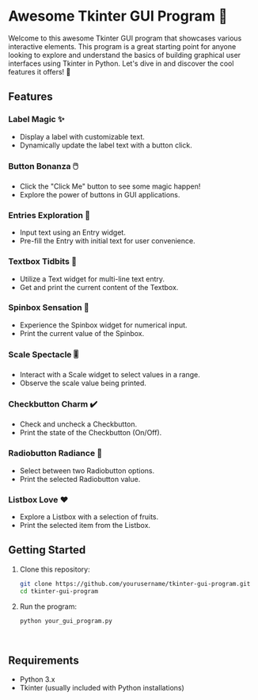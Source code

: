 # Awesome Tkinter GUI Program 🚀

Welcome to this awesome Tkinter GUI program that showcases various interactive elements. This program is a great starting point for anyone looking to explore and understand the basics of building graphical user interfaces using Tkinter in Python. Let's dive in and discover the cool features it offers! 🎉

## Features

### Label Magic ✨
- Display a label with customizable text.
- Dynamically update the label text with a button click.

### Button Bonanza 🖱️
- Click the "Click Me" button to see some magic happen!
- Explore the power of buttons in GUI applications.

### Entries Exploration 📝
- Input text using an Entry widget.
- Pre-fill the Entry with initial text for user convenience.

### Textbox Tidbits 📄
- Utilize a Text widget for multi-line text entry.
- Get and print the current content of the Textbox.

### Spinbox Sensation 🔄
- Experience the Spinbox widget for numerical input.
- Print the current value of the Spinbox.

### Scale Spectacle 🎚️
- Interact with a Scale widget to select values in a range.
- Observe the scale value being printed.

### Checkbutton Charm ✔️
- Check and uncheck a Checkbutton.
- Print the state of the Checkbutton (On/Off).

### Radiobutton Radiance 🔘
- Select between two Radiobutton options.
- Print the selected Radiobutton value.

### Listbox Love ❤️
- Explore a Listbox with a selection of fruits.
- Print the selected item from the Listbox.

## Getting Started

1. Clone this repository:
   ```bash
   git clone https://github.com/yourusername/tkinter-gui-program.git
   cd tkinter-gui-program
   
2. Run the program:
    ```bash
    python your_gui_program.py
  
  
## Requirements
- Python 3.x
- Tkinter (usually included with Python installations)
